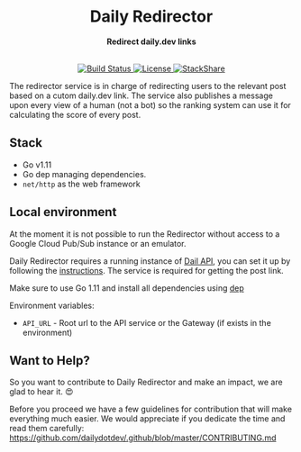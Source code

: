 <div align="center">
  <h1>Daily Redirector</h1>
  <strong>Redirect daily.dev links</strong>
</div>
<br>
<p align="center">
  <a href="https://circleci.com/gh/dailydotdev/daily-redirector">
    <img src="https://img.shields.io/circleci/build/github/dailydotdev/daily-redirector/master.svg" alt="Build Status">
  </a>
  <a href="https://github.com/dailydotdev/daily-redirector/blob/master/LICENSE">
    <img src="https://img.shields.io/github/license/dailydotdev/daily-redirector.svg" alt="License">
  </a>
  <a href="https://stackshare.io/daily/daily">
    <img src="http://img.shields.io/badge/tech-stack-0690fa.svg?style=flat" alt="StackShare">
  </a>
</p>

The redirector service is in charge of redirecting users to the relevant post based on a cutom daily.dev link.
The service also publishes a message upon every view of a human (not a bot) so the ranking system can use it for calculating the score of every post.

## Stack

* Go v1.11
* Go dep managing dependencies.
* `net/http` as the web framework

## Local environment

At the moment it is not possible to run the Redirector without access to a Google Cloud Pub/Sub instance or an emulator.

Daily Redirector requires a running instance of [Dail API](https://github.com/dailydotdev/daily-api), you can set it up by following the [instructions](https://github.com/dailydotdev/daily-api). The service is required for getting the post link.

Make sure to use Go 1.11 and install all dependencies using [dep](https://github.com/golang/dep)

Environment variables:
* `API_URL` - Root url to the API service or the Gateway (if exists in the environment)


## Want to Help?

So you want to contribute to Daily Redirector and make an impact, we are glad to hear it. :heart_eyes:

Before you proceed we have a few guidelines for contribution that will make everything much easier.
We would appreciate if you dedicate the time and read them carefully:
https://github.com/dailydotdev/.github/blob/master/CONTRIBUTING.md
